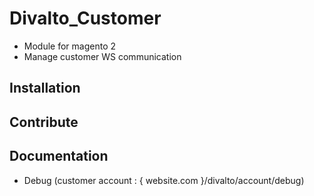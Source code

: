 # Divalto_Customer

- Module for magento 2
- Manage customer WS communication

## Installation
## Contribute
## Documentation

- Debug (customer account : { website.com }/divalto/account/debug)